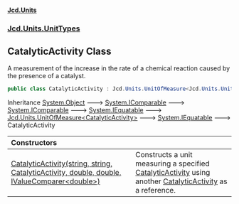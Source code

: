 #### [Jcd.Units](index.md 'index')
### [Jcd.Units.UnitTypes](Jcd.Units.UnitTypes.md 'Jcd.Units.UnitTypes')

## CatalyticActivity Class

A measurement of the increase in the rate of a chemical reaction caused by the presence of a catalyst.

```csharp
public class CatalyticActivity : Jcd.Units.UnitOfMeasure<Jcd.Units.UnitTypes.CatalyticActivity>
```

Inheritance [System.Object](https://docs.microsoft.com/en-us/dotnet/api/System.Object 'System.Object') &#129106; [System.IComparable](https://docs.microsoft.com/en-us/dotnet/api/System.IComparable 'System.IComparable') &#129106; [System.IComparable](https://docs.microsoft.com/en-us/dotnet/api/System.IComparable 'System.IComparable') &#129106; [System.IEquatable](https://docs.microsoft.com/en-us/dotnet/api/System.IEquatable 'System.IEquatable') &#129106; [Jcd.Units.UnitOfMeasure&lt;](UnitOfMeasure_TUnit_.md 'Jcd.Units.UnitOfMeasure<TUnit>')[CatalyticActivity](CatalyticActivity.md 'Jcd.Units.UnitTypes.CatalyticActivity')[&gt;](UnitOfMeasure_TUnit_.md 'Jcd.Units.UnitOfMeasure<TUnit>') &#129106; [System.IEquatable](https://docs.microsoft.com/en-us/dotnet/api/System.IEquatable 'System.IEquatable') &#129106; CatalyticActivity

| Constructors | |
| :--- | :--- |
| [CatalyticActivity(string, string, CatalyticActivity, double, double, IValueComparer&lt;double&gt;)](CatalyticActivity..ctor.xjmK/j9jgUwUeizS8S+t9g.md 'Jcd.Units.UnitTypes.CatalyticActivity.CatalyticActivity(string, string, Jcd.Units.UnitTypes.CatalyticActivity, double, double, Jcd.Units.IValueComparer<double>)') | Constructs a unit measuring a specified [CatalyticActivity](CatalyticActivity.md 'Jcd.Units.UnitTypes.CatalyticActivity') using another [CatalyticActivity](CatalyticActivity.md 'Jcd.Units.UnitTypes.CatalyticActivity') as a reference. |

